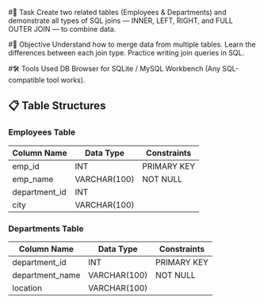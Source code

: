 

#📌 Task
Create two related tables (Employees & Departments) and demonstrate all types of SQL joins — INNER, LEFT, RIGHT, and FULL OUTER JOIN — to combine data.

#🎯 Objective
Understand how to merge data from multiple tables.
Learn the differences between each join type.
Practice writing join queries in SQL.

#🛠 Tools Used
DB Browser for SQLite / MySQL Workbench (Any SQL-compatible tool works).

## 📋 Table Structures

### Employees Table
| Column Name   | Data Type     | Constraints  |
|---------------|--------------|--------------|
| emp_id        | INT          | PRIMARY KEY  |
| emp_name      | VARCHAR(100) | NOT NULL     |
| department_id | INT          |              |
| city          | VARCHAR(100) |              |

### Departments Table
| Column Name     | Data Type     | Constraints  |
|-----------------|--------------|--------------|
| department_id   | INT          | PRIMARY KEY  |
| department_name | VARCHAR(100) | NOT NULL     |
| location        | VARCHAR(100) |              |




